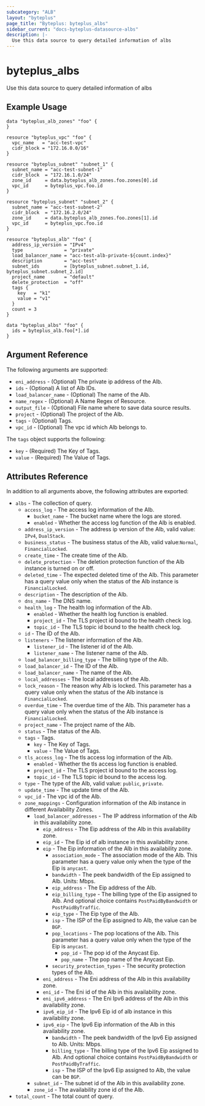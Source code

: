 ```yaml
---
subcategory: "ALB"
layout: "byteplus"
page_title: "Byteplus: byteplus_albs"
sidebar_current: "docs-byteplus-datasource-albs"
description: |-
  Use this data source to query detailed information of albs
---
```

# byteplus_albs
Use this data source to query detailed information of albs
## Example Usage
```hcl
data "byteplus_alb_zones" "foo" {
}

resource "byteplus_vpc" "foo" {
  vpc_name   = "acc-test-vpc"
  cidr_block = "172.16.0.0/16"
}

resource "byteplus_subnet" "subnet_1" {
  subnet_name = "acc-test-subnet-1"
  cidr_block  = "172.16.1.0/24"
  zone_id     = data.byteplus_alb_zones.foo.zones[0].id
  vpc_id      = byteplus_vpc.foo.id
}

resource "byteplus_subnet" "subnet_2" {
  subnet_name = "acc-test-subnet-2"
  cidr_block  = "172.16.2.0/24"
  zone_id     = data.byteplus_alb_zones.foo.zones[1].id
  vpc_id      = byteplus_vpc.foo.id
}

resource "byteplus_alb" "foo" {
  address_ip_version = "IPv4"
  type               = "private"
  load_balancer_name = "acc-test-alb-private-${count.index}"
  description        = "acc-test"
  subnet_ids         = [byteplus_subnet.subnet_1.id, byteplus_subnet.subnet_2.id]
  project_name       = "default"
  delete_protection  = "off"
  tags {
    key   = "k1"
    value = "v1"
  }
  count = 3
}

data "byteplus_albs" "foo" {
  ids = byteplus_alb.foo[*].id
}
```
## Argument Reference
The following arguments are supported:
* `eni_address` - (Optional) The private ip address of the Alb.
* `ids` - (Optional) A list of Alb IDs.
* `load_balancer_name` - (Optional) The name of the Alb.
* `name_regex` - (Optional) A Name Regex of Resource.
* `output_file` - (Optional) File name where to save data source results.
* `project` - (Optional) The project of the Alb.
* `tags` - (Optional) Tags.
* `vpc_id` - (Optional) The vpc id which Alb belongs to.

The `tags` object supports the following:

* `key` - (Required) The Key of Tags.
* `value` - (Required) The Value of Tags.

## Attributes Reference
In addition to all arguments above, the following attributes are exported:
* `albs` - The collection of query.
    * `access_log` - The access log information of the Alb.
        * `bucket_name` - The bucket name where the logs are stored.
        * `enabled` - Whether the access log function of the Alb is enabled.
    * `address_ip_version` - The address ip version of the Alb, valid value: `IPv4`, `DualStack`.
    * `business_status` - The business status of the Alb, valid value:`Normal`, `FinancialLocked`.
    * `create_time` - The create time of the Alb.
    * `delete_protection` - The deletion protection function of the Alb instance is turned on or off.
    * `deleted_time` - The expected deleted time of the Alb. This parameter has a query value only when the status of the Alb instance is `FinancialLocked`.
    * `description` - The description of the Alb.
    * `dns_name` - The DNS name.
    * `health_log` - The health log information of the Alb.
        * `enabled` - Whether the health log function is enabled.
        * `project_id` - The TLS project id bound to the health check log.
        * `topic_id` - The TLS topic id bound to the health check log.
    * `id` - The ID of the Alb.
    * `listeners` - The listener information of the Alb.
        * `listener_id` - The listener id of the Alb.
        * `listener_name` - The listener name of the Alb.
    * `load_balancer_billing_type` - The billing type of the Alb.
    * `load_balancer_id` - The ID of the Alb.
    * `load_balancer_name` - The name of the Alb.
    * `local_addresses` - The local addresses of the Alb.
    * `lock_reason` - The reason why Alb is locked. This parameter has a query value only when the status of the Alb instance is `FinancialLocked`.
    * `overdue_time` - The overdue time of the Alb. This parameter has a query value only when the status of the Alb instance is `FinancialLocked`.
    * `project_name` - The project name of the Alb.
    * `status` - The status of the Alb.
    * `tags` - Tags.
        * `key` - The Key of Tags.
        * `value` - The Value of Tags.
    * `tls_access_log` - The tls access log information of the Alb.
        * `enabled` - Whether the tls access log function is enabled.
        * `project_id` - The TLS project id bound to the access log.
        * `topic_id` - The TLS topic id bound to the access log.
    * `type` - The type of the Alb, valid value: `public`, `private`.
    * `update_time` - The update time of the Alb.
    * `vpc_id` - The vpc id of the Alb.
    * `zone_mappings` - Configuration information of the Alb instance in different Availability Zones.
        * `load_balancer_addresses` - The IP address information of the Alb in this availability zone.
            * `eip_address` - The Eip address of the Alb in this availability zone.
            * `eip_id` - The Eip id of alb instance in this availability zone.
            * `eip` - The Eip information of the Alb in this availability zone.
                * `association_mode` - The association mode of the Alb. This parameter has a query value only when the type of the Eip is `anycast`.
                * `bandwidth` - The peek bandwidth of the Eip assigned to Alb. Units: Mbps.
                * `eip_address` - The Eip address of the Alb.
                * `eip_billing_type` - The billing type of the Eip assigned to Alb. And optional choice contains `PostPaidByBandwidth` or `PostPaidByTraffic`.
                * `eip_type` - The Eip type of the Alb.
                * `isp` - The ISP of the Eip assigned to Alb, the value can be `BGP`.
                * `pop_locations` - The pop locations of the Alb. This parameter has a query value only when the type of the Eip is `anycast`.
                    * `pop_id` - The pop id of the Anycast Eip.
                    * `pop_name` - The pop name of the Anycast Eip.
                * `security_protection_types` - The security protection types of the Alb.
            * `eni_address` - The Eni address of the Alb in this availability zone.
            * `eni_id` - The Eni id of the Alb in this availability zone.
            * `eni_ipv6_address` - The Eni Ipv6 address of the Alb in this availability zone.
            * `ipv6_eip_id` - The Ipv6 Eip id of alb instance in this availability zone.
            * `ipv6_eip` - The Ipv6 Eip information of the Alb in this availability zone.
                * `bandwidth` - The peek bandwidth of the Ipv6 Eip assigned to Alb. Units: Mbps.
                * `billing_type` - The billing type of the Ipv6 Eip assigned to Alb. And optional choice contains `PostPaidByBandwidth` or `PostPaidByTraffic`.
                * `isp` - The ISP of the Ipv6 Eip assigned to Alb, the value can be `BGP`.
        * `subnet_id` - The subnet id of the Alb in this availability zone.
        * `zone_id` - The availability zone id of the Alb.
* `total_count` - The total count of query.



